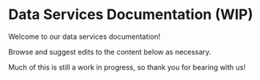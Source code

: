 # Data Services Documentation (WIP)

Welcome to our data services documentation!

Browse and suggest edits to the content below as necessary.

Much of this is still a work in progress, so thank you for bearing with us! 
